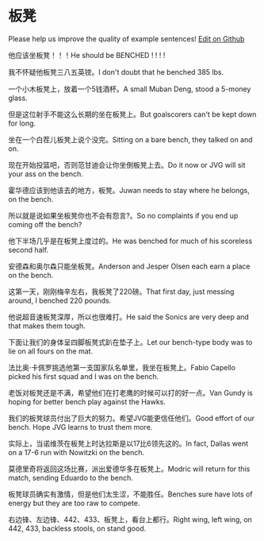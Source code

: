 # 板凳

Please help us improve the quality of example sentences! [Edit on Github](https://github.com/jiyushe/jiyu-example-sentence-source/blob/main/chinese/bandeng.md)

<p><span class="chinese">他应该坐板凳！！！</span><span class="english">He should be BENCHED ! ! ! !</span></p>

<p><span class="chinese">我不怀疑他板凳三八五英镑。</span><span class="english">I don't doubt that he benched 385 lbs.</span></p>

<p><span class="chinese">一个小木板凳上，放着一个5钱酒杯。</span><span class="english">A small Muban Deng, stood a 5-money glass.</span></p>

<p><span class="chinese">但是这位射手不能这么长期的坐在板凳上。</span><span class="english">But goalscorers can't be kept down for long.</span></p>

<p><span class="chinese">坐在一个白茬儿板凳上说个没完。</span><span class="english">Sitting on a bare bench, they talked on and on.</span></p>

<p><span class="chinese">现在开始投篮吧，否则范甘迪会让你坐倒板凳上去。</span><span class="english">Do it now or JVG will sit your ass on the bench.</span></p>

<p><span class="chinese">霍华德应该到他该去的地方，板凳。</span><span class="english">Juwan needs to stay where he belongs, on the bench.</span></p>

<p><span class="chinese">所以就是说如果坐板凳你也不会有怨言?。</span><span class="english">So no complaints if you end up coming off the bench?</span></p>

<p><span class="chinese">他下半场几乎是在板凳上度过的。</span><span class="english">He was benched for much of his scoreless second half.</span></p>

<p><span class="chinese">安德森和奥尔森只能坐板凳。</span><span class="english">Anderson and Jesper Olsen each earn a place on the bench.</span></p>

<p><span class="chinese">这第一天，刚刚梅辛左右，我板凳了220磅。</span><span class="english">That first day, just messing around, I benched 220 pounds.</span></p>

<p><span class="chinese">他说超音速板凳深厚，所以也很难打。</span><span class="english">He said the Sonics are very deep and that makes them tough.</span></p>

<p><span class="chinese">下面让我们的身体呈四脚板凳式趴在垫子上。</span><span class="english">Let our bench-type body was to lie on all fours on the mat.</span></p>

<p><span class="chinese">法比奥·卡佩罗挑选他第一支国家队名单里，我坐在板凳上。</span><span class="english">Fabio Capello picked his first squad and I was on the bench.</span></p>

<p><span class="chinese">老饭对板凳还是不满，希望他们在打老鹰的时候可以打的好一点。</span><span class="english">Van Gundy is hoping for better bench play against the Hawks.</span></p>

<p><span class="chinese">我们的板凳球员付出了巨大的努力。希望JVG能更信任他们。</span><span class="english">Good effort of our bench. Hope JVG learns to trust them more.</span></p>

<p><span class="chinese">实际上，当诺维茨在板凳上时达拉斯是以17比6领先这的。</span><span class="english">In fact, Dallas went on a 17-6 run with Nowitzki on the bench.</span></p>

<p><span class="chinese">莫德里奇将返回这场比赛，派出爱德华多在板凳上。</span><span class="english">Modric will return for this match, sending Eduardo to the bench.</span></p>

<p><span class="chinese">板凳球员确实有激情，但是他们太生涩，不能胜任。</span><span class="english">Benches sure have lots of energy but they are too raw to compete.</span></p>

<p><span class="chinese">右边锋、左边锋、442、433、板凳上，看台上都行。</span><span class="english">Right wing, left wing, on 442, 433, backless stools, on stand good.</span></p>

